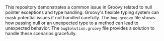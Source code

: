 This repository demonstrates a common issue in Groovy related to null pointer exceptions and type handling. Groovy's flexible typing system can mask potential issues if not handled carefully. The `bug.groovy` file shows how passing null or an unexpected type to a method can lead to unexpected behavior. The `bugSolution.groovy` file provides a solution to handle these scenarios gracefully. 
